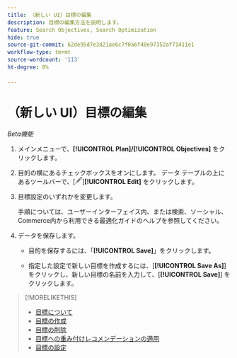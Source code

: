 ```yaml
---
title: （新しい UI）目標の編集
description: 目標の編集方法を説明します。
feature: Search Objectives, Search Optimization
hide: true
source-git-commit: 62de95d7e3d21ae6c7f0a6f40e97352af71411e1
workflow-type: tm+mt
source-wordcount: '113'
ht-degree: 0%

---
```


# （新しい UI）目標の編集

*Beta機能*

1. メインメニューで、**[!UICONTROL Plan]/[!UICONTROL Objectives]** をクリックします。

1. 目的の横にあるチェックボックスをオンにします。 データ テーブルの上にあるツールバーで、[![ 編集 ](/help/search-social-commerce/assets/edit.png " 編集 ")]&#x200B;**[!UICONTROL Edit]** をクリックします。

1. 目標設定のいずれかを変更します。

   手順については、ユーザーインターフェイス内、または検索、ソーシャル、Commerce内から利用できる最適化ガイドのヘルプを参照してください。

1. データを保存します。

   * 目的を保存するには、「**[!UICONTROL Save]**」をクリックします。

   * 指定した設定で新しい目標を作成するには、[**[!UICONTROL Save As]**] をクリックし、新しい目標の名前を入力して、[**[!UICONTROL Save]**] をクリックします。

>[!MORELIKETHIS]
>
>* [ 目標について ](objective-about.md)
>* [ 目標の作成 ](objective-create.md)
>* [ 目標の削除 ](objective-delete.md)
>* [ 目標への重み付けレコメンデーションの適用 ](objective-apply-weight-recommendations.md)
>* [ 目標の設定 ](objective-settings.md)
